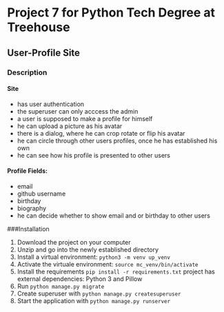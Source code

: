 # Project 7 for Python Tech Degree at Treehouse

## User-Profile Site

### Description
#### Site
- has user authentication
- the superuser can only acccess the admin
- a user is supposed to make a profile for himself
- he can upload a picture as his avatar
- there is a dialog, where he can crop rotate or flip his avatar
- he can circle through other users profiles, once he has established his own
- he can see how his profile is presented to other users

#### Profile Fields:
- email
- github username
- birthday
- biography
- he can decide whether to show email and or birthday to other users

###Installation
1. Download the project on your computer
2. Unzip and go into the newly established directory
3. Install a virtual environment:
    `python3 -m venv up_venv`
4. Activate the virtuale environment:
    `source mc_venv/bin/activate`
5. Install the requirements
    `pip install -r requirements.txt`
   project has external dependencies: Python 3 and Pillow
6. Run `python manage.py migrate`
7. Create superuser with `python manage.py createsuperuser`
8. Start the application with `python manage.py runserver`



